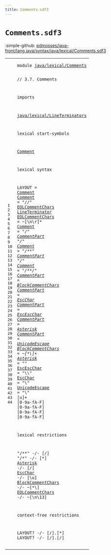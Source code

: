 ```yaml
---
title: Comments.sdf3
---
```


# `Comments.sdf3`

:simple-github: [pdmosses/java-front/lang.java/syntax/java/lexical/Comments.sdf3]

[pdmosses/java-front/lang.java/syntax/java/lexical/Comments.sdf3]: https://github.com/pdmosses/java-front/blob/master/lang.java/syntax/java/lexical/Comments.sdf3 "The source file on GitHub"

<div class="sdf3"><table class="highlighttable"><tbody><tr><td class="linenos"><div class="linenodiv"><pre><span></span>1
2
3
4
5
6
7
8
9
10
11
12
13
14
15
16
17
18
19
20
21
22
23
24
25
26
27
28
29
30
31
32
33
34
35
36
37
38
39
40
41
42
43
44
</pre></div></td>
<td class="code"><pre><code><span class="keyword">module</span> <a href="../Main.sdf3#java/lexical/Comments_69_90" id="java/lexical/Comments_7_28" title="Referenced at ../Main.sdf3 line 6">java/lexical/Comments</a>

<span class="layout">// 3.7. Comments</span>

<span class="keyword">imports</span>

  <a href="../LineTerminators.sdf3#java/lexical/LineTerminators_7_35" id="java/lexical/LineTerminators_59_87" title="Defined at ../LineTerminators.sdf3 line 1">java/lexical/LineTerminators</a>

<span class="keyword">lexical start-symbols</span>
  
  <a href="#Comment_162_169" id="Comment_116_123" title="Defined at line 16, 18, 19, 20">Comment</a>

<span class="keyword">lexical syntax</span>

  <span class="keyword">LAYOUT</span> = <a href="#Comment_162_169" id="Comment_152_159" title="Defined at line 16, 18, 19, 20">Comment</a>
  <a href="#Comment_152_159" id="Comment_162_169" title="Referenced at line 15">Comment</a> = <span class="cons_Lit">"//"</span> <a href="#EOLCommentChars_210_225" id="EOLCommentChars_177_192" title="Defined at line 17">EOLCommentChars</a> <a href="../LineTerminators.sdf3#LineTerminator_81_95" id="LineTerminator_193_207" title="Defined at ../LineTerminators.sdf3 line 7, 8, 9, 10">LineTerminator</a>
  <a href="#EOLCommentChars_760_775" id="EOLCommentChars_210_225" title="Referenced at line 39">EOLCommentChars</a> = ~[\n\r]*
  <a href="#Comment_152_159" id="Comment_239_246" title="Referenced at line 15">Comment</a> = <span class="cons_Lit">"/*"</span> <a href="#CommentPart_329_340" id="CommentPart_254_265" title="Defined at line 21, 22, 23, 24, 25">CommentPart</a>* <span class="cons_Lit">"*/"</span>
  <a href="#Comment_152_159" id="Comment_274_281" title="Referenced at line 15">Comment</a> = <span class="cons_Lit">"/**"</span> <a href="#CommentPart_329_340" id="CommentPart_290_301" title="Defined at line 21, 22, 23, 24, 25">CommentPart</a>* <span class="cons_Lit">"*/"</span>
  <a href="#Comment_152_159" id="Comment_310_317" title="Referenced at line 15">Comment</a> = <span class="cons_Lit">"/**/"</span>
  <a href="#CommentPart_290_301" id="CommentPart_329_340" title="Referenced at line 19">CommentPart</a> = <a href="#BlockCommentChars_469_486" id="BlockCommentChars_343_360" title="Defined at line 26">BlockCommentChars</a>
  <a href="#CommentPart_290_301" id="CommentPart_363_374" title="Referenced at line 19">CommentPart</a> = <a href="#EscChar_539_546" id="EscChar_377_384" title="Defined at line 29">EscChar</a>
  <a href="#CommentPart_290_301" id="CommentPart_387_398" title="Referenced at line 19">CommentPart</a> = <a href="#EscEscChar_517_527" id="EscEscChar_401_411" title="Defined at line 28">EscEscChar</a>
  <a href="#CommentPart_290_301" id="CommentPart_414_425" title="Referenced at line 19">CommentPart</a> = <a href="#Asterisk_500_508" id="Asterisk_428_436" title="Defined at line 27">Asterisk</a>
  <a href="#CommentPart_290_301" id="CommentPart_439_450" title="Referenced at line 19">CommentPart</a> = <a href="#UnicodeEscape_556_569" id="UnicodeEscape_453_466" title="Defined at line 30">UnicodeEscape</a>
  <a href="#BlockCommentChars_728_745" id="BlockCommentChars_469_486" title="Referenced at line 38">BlockCommentChars</a> = ~[\*\\]+
  <a href="#Asterisk_688_696" id="Asterisk_500_508" title="Referenced at line 36">Asterisk</a> = <span class="cons_Lit">"*"</span>
  <a href="#EscEscChar_401_411" id="EscEscChar_517_527" title="Referenced at line 23">EscEscChar</a> = <span class="cons_Lit">"\\\\"</span>
  <a href="#EscChar_708_715" id="EscChar_539_546" title="Referenced at line 37">EscChar</a> = <span class="cons_Lit">"\\"</span>
  <a href="#UnicodeEscape_453_466" id="UnicodeEscape_556_569" title="Referenced at line 25">UnicodeEscape</a> = <span class="cons_Lit">"\\"</span> [<span class="cons_Regular">u</span>]+ [<span class="cons_Regular">0</span>-<span class="cons_Regular">9</span><span class="cons_Regular">a</span>-<span class="cons_Regular">f</span><span class="cons_Regular">A</span>-<span class="cons_Regular">F</span>] [<span class="cons_Regular">0</span>-<span class="cons_Regular">9</span><span class="cons_Regular">a</span>-<span class="cons_Regular">f</span><span class="cons_Regular">A</span>-<span class="cons_Regular">F</span>] [<span class="cons_Regular">0</span>-<span class="cons_Regular">9</span><span class="cons_Regular">a</span>-<span class="cons_Regular">f</span><span class="cons_Regular">A</span>-<span class="cons_Regular">F</span>] [<span class="cons_Regular">0</span>-<span class="cons_Regular">9</span><span class="cons_Regular">a</span>-<span class="cons_Regular">f</span><span class="cons_Regular">A</span>-<span class="cons_Regular">F</span>]

<span class="keyword">lexical restrictions</span>

  <span class="cons_Lit">"/**"</span> -/- [\/]
  <span class="cons_Lit">"/*"</span> -/- [\*]
  <a href="#Asterisk_500_508" id="Asterisk_688_696" title="Defined at line 27">Asterisk</a> -/- [\/]
  <a href="#EscChar_539_546" id="EscChar_708_715" title="Defined at line 29">EscChar</a> -/- [\\<span class="cons_Regular">u</span>]
  <a href="#BlockCommentChars_469_486" id="BlockCommentChars_728_745" title="Defined at line 26">BlockCommentChars</a> -/- ~[\*\\]
  <a href="#EOLCommentChars_210_225" id="EOLCommentChars_760_775" title="Defined at line 17">EOLCommentChars</a> -/- ~[\n<span class="cons_Decimal">\13</span>]

<span class="keyword">context-free restrictions</span>

  <span class="keyword">LAYOUT</span>? -/- [\/].[\*]
  <span class="keyword">LAYOUT</span>? -/- [\/].[\/]
</code></pre></td></tr></tbody></table></div>